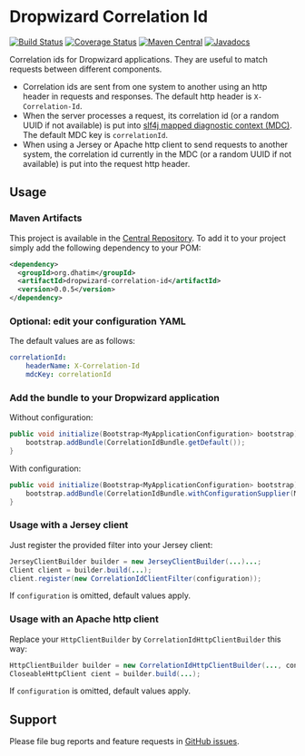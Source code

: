# Dropwizard Correlation Id

[![Build Status](https://travis-ci.org/dhatim/dropwizard-correlation-id.png?branch=master)](https://travis-ci.org/dhatim/dropwizard-correlation-id)
[![Coverage Status](https://coveralls.io/repos/github/dhatim/dropwizard-correlation-id/badge.svg?branch=master)](https://coveralls.io/github/dhatim/dropwizard-correlation-id?branch=master)
[![Maven Central](https://maven-badges.herokuapp.com/maven-central/org.dhatim/dropwizard-correlation-id/badge.svg)](https://maven-badges.herokuapp.com/maven-central/org.dhatim/dropwizard-correlation-id)
[![Javadocs](https://www.javadoc.io/badge/org.dhatim/dropwizard-correlation-id.svg)](https://www.javadoc.io/doc/org.dhatim/dropwizard-correlation-id)

Correlation ids for Dropwizard applications. They are useful to match requests between different components.
- Correlation ids are sent from one system to another using an http header in requests and responses. The default http header is `X-Correlation-Id`.
- When the server processes a request, its correlation id (or a random UUID if not available) is put into [slf4j mapped diagnostic context (MDC)](https://www.slf4j.org/manual.html#mdc). The default MDC key is `correlationId`.
- When using a Jersey or Apache http client to send requests to another system, the correlation id currently in the MDC (or a random UUID if not available) is put into the request http header.

## Usage

### Maven Artifacts

This project is available in the [Central Repository](http://search.maven.org/#search%7Cgav%7C1%7Cg%3A%22org.dhatim%22%20AND%20a%3A%22dropwizard-correlation-id%22). To add it to your project simply add the following dependency to your POM:

```xml
<dependency>
  <groupId>org.dhatim</groupId>
  <artifactId>dropwizard-correlation-id</artifactId>
  <version>0.0.5</version>
</dependency>
```

### Optional: edit your configuration YAML

The default values are as follows:
```yaml
correlationId:
    headerName: X-Correlation-Id
    mdcKey: correlationId
```

### Add the bundle to your Dropwizard application

Without configuration:
```java
public void initialize(Bootstrap<MyApplicationConfiguration> bootstrap) {
    bootstrap.addBundle(CorrelationIdBundle.getDefault());
}
```
With configuration:
```java
public void initialize(Bootstrap<MyApplicationConfiguration> bootstrap) {
    bootstrap.addBundle(CorrelationIdBundle.withConfigurationSupplier(MyAppConfiguration::getCorrelationId));
}
```

### Usage with a Jersey client

Just register the provided filter into your Jersey client:
```java
JerseyClientBuilder builder = new JerseyClientBuilder(...)...;
Client client = builder.build(...);
client.register(new CorrelationIdClientFilter(configuration));
```
If `configuration` is omitted, default values apply.

### Usage with an Apache http client

Replace your `HttpClientBuilder` by `CorrelationIdHttpClientBuilder` this way:
```java
HttpClientBuilder builder = new CorrelationIdHttpClientBuilder(..., configuration)...;
CloseableHttpClient cient = builder.build(...);
```
If `configuration` is omitted, default values apply.

## Support

Please file bug reports and feature requests in [GitHub issues](https://github.com/dhatim/dropwizard-correlation-id/issues).

